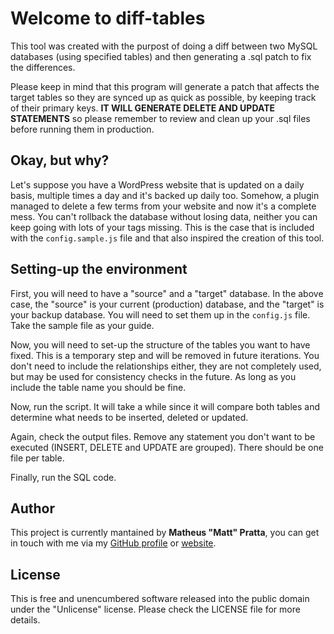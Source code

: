 # Welcome to diff-tables

This tool was created with the purpost of doing a diff between two MySQL databases (using specified tables) and then generating a .sql patch to fix the differences.

Please keep in mind that this program will generate a patch that affects the target tables so they are synced up as quick as possible, by keeping track of their primary keys. **IT WILL GENERATE DELETE AND UPDATE STATEMENTS** so please remember to review and clean up your .sql files before running them in production.

## Okay, but why?

Let's suppose you have a WordPress website that is updated on a daily basis, multiple times a day and it's backed up daily too. Somehow, a plugin managed to delete a few terms from your website and now it's a complete mess. You can't rollback the database without losing data, neither you can keep going with lots of your tags missing. This is the case that is included with the `config.sample.js` file and that also inspired the creation of this tool.

## Setting-up the environment

First, you will need to have a "source" and a "target" database. In the above case, the "source" is your current (production) database, and the "target" is your backup database. You will need to set them up in the `config.js` file. Take the sample file as your guide.

Now, you will need to set-up the structure of the tables you want to have fixed. This is a temporary step and will be removed in future iterations. You don't need to include the relationships either, they are not completely used, but may be used for consistency checks in the future. As long as you include the table name you should be fine.

Now, run the script. It will take a while since it will compare both tables and determine what needs to be inserted, deleted or updated.

Again, check the output files. Remove any statement you don't want to be executed (INSERT, DELETE and UPDATE are grouped). There should be one file per table.

Finally, run the SQL code.

## Author

This project is currently mantained by **Matheus "Matt" Pratta**, you can get in touch with me via my [GitHub profile](https://github.com/matheusmk3) or [website](https://matheus.io).

## License

This is free and unencumbered software released into the public domain under the "Unlicense" license. Please check the LICENSE file for more details.